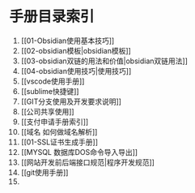 # 手册目录索引
1. [[01-Obsidian使用基本技巧]] 
2. [[02-obsidian模板|obsidian模板]]
3. [[03-obsidian双链的用法和价值|obsidian双链用法]]
4. [[04-obsidian使用技巧|使用技巧]]
5. [[vscode使用手册]]
6. [[sublime快捷键]]
7. [[GIT分支使用及开发要求说明]]
8. [[公司共享使用]]
9. [[支付申请手册索引]]
10. [[域名 如何做域名解析]]
11. [[01-SSL证书生成手册]]
12. [[MYSQL 数据库DOS命令导入导出]]
13. [[网站开发前后端接口规范|程序开发规范]]
14. [[git使用手册]]
15. 
